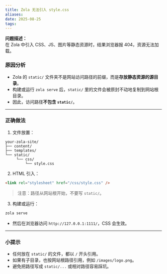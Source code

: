 ```yaml
---
title: Zola 无法引入 style.css
aliases:
date: 2025-08-25
tags:
---
```


**问题描述：**  
在 Zola 中引入 CSS、JS、图片等静态资源时，结果浏览器报 404，资源无法加载。

<!-- more -->

### 原因分析

- Zola 的 `static/` 文件夹不是网站访问路径的前缀，而是**存放静态资源的源目录**。
- 构建或运行 `zola serve` 后，`static/` 里的文件会被原封不动地复制到网站根目录。
- 因此，访问路径**不包含 `static/`**。

---

### 正确做法

1. 文件放置：

```
your-zola-site/
├── content/
├── templates/
└── static/
     └── css/
         └── style.css
```

2. HTML 引入：

```html
<link rel="stylesheet" href="/css/style.css" />
```

> 注意：路径从网站根开始，不要写 `static/`。

3. 构建或运行：

```bash
zola serve
```

- 然后在浏览器访问 `http://127.0.0.1:1111/`，CSS 会生效。

---

### 小提示

- 任何放在 `static/` 的文件，都以 `/` 开头引用。
- 如果有子目录，也按网站根路径引用，例如 `/images/logo.png`。
- 避免把路径写成 `static/...` 或相对路径容易踩坑。
